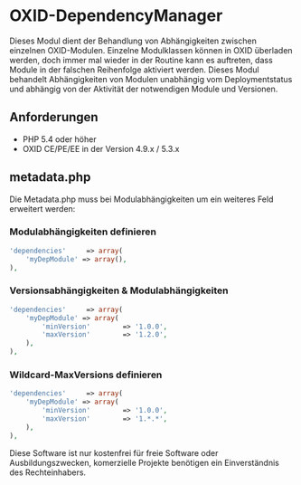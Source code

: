 # OXID-DependencyManager

Dieses Modul dient der Behandlung von Abhängigkeiten zwischen einzelnen OXID-Modulen.
Einzelne Modulklassen können in OXID überladen werden, doch immer mal wieder in der Routine kann es auftreten, dass Module in der falschen Reihenfolge aktiviert werden. Dieses Modul behandelt Abhängigkeiten von Modulen unabhängig vom Deploymentstatus und abhängig von der Aktivität der notwendigen Module und Versionen.

## Anforderungen

- PHP 5.4 oder höher
- OXID CE/PE/EE in der Version 4.9.x / 5.3.x

## metadata.php

Die Metadata.php muss bei Modulabhängigkeiten um ein weiteres Feld erweitert werden:

### Modulabhängigkeiten definieren

```php
'dependencies'     => array(
    'myDepModule' => array(),
),
```

### Versionsabhängigkeiten & Modulabhängigkeiten

```php
'dependencies'     => array(
    'myDepModule' => array(
        'minVersion'        => '1.0.0',
        'maxVersion'        => '1.2.0',
    ),
),
```

### Wildcard-MaxVersions definieren

```php
'dependencies'     => array(
    'myDepModule' => array(
        'minVersion'        => '1.0.0',
        'maxVersion'        => '1.*.*',
    ),
),
```

Diese Software ist nur kostenfrei für freie Software oder Ausbildungszwecken, komerzielle Projekte benötigen ein Einverständnis des Rechteinhabers. 

